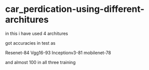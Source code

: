 # car_perdication-using-different-architures

in this i have used 4 architures

got accuracies in test as

Resenet-84
Vgg16-93
Inceptionv3-81
mobilenet-78

and almost 100 in all three training
